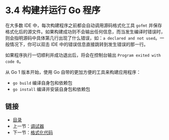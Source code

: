 # 3.4 构建并运行 Go 程序

在大多数 IDE 中，每次构建程序之前都会自动调用源码格式化工具 `gofmt` 并保存格式化后的源文件。如果构建成功则不会输出任何信息，而当发生编译时错误时，则会指明源码中具体第几行出现了什么错误，如：`a declared and not used`。一般情况下，你可以双击 IDE 中的错误信息直接跳转到发生错误的那一行。

如果程序执行一切顺利并成功退出后，将会在控制台输出 `Program exited with code 0`。

从 Go 1 版本开始，使用 Go 自带的更加方便的工具来构建应用程序：

- `go build` 编译自身包和依赖包
- `go install` 编译并安装自身包和依赖包

## 链接

- [目录](directory.md)
- 上一节：[调试器](03.3(调试器).md)
- 下一节：[格式化代码](03.5(格式化代码).md)
